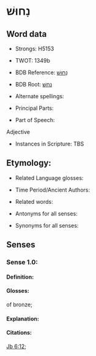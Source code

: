 # נָחוּשׁ

<!-- Status: S2="NeedsEdits" -->
<!-- Lexica used for edits:   -->

## Word data

* Strongs: H5153

* TWOT: 1349b

* BDB Reference: [נָחוּשׁ](rc://en/bdb/dict/n.cw.ac)

* BDB Root: [נחשׁ](rc://en/bdb/dict/n.cw.aa)

* Alternate spellings:

* Principal Parts:

* Part of Speech:

Adjective

* Instances in Scripture: TBS

## Etymology:

* Related Language glosses:

* Time Period/Ancient Authors:

* Related words:

* Antonyms for all senses:

* Synonyms for all senses:

## Senses

### Sense 1.0:

#### Definition:

#### Glosses:

of bronze; 

#### Explanation:

#### Citations:

[Jb 6:12](rc://he/uhb/book/job/6/12); 

